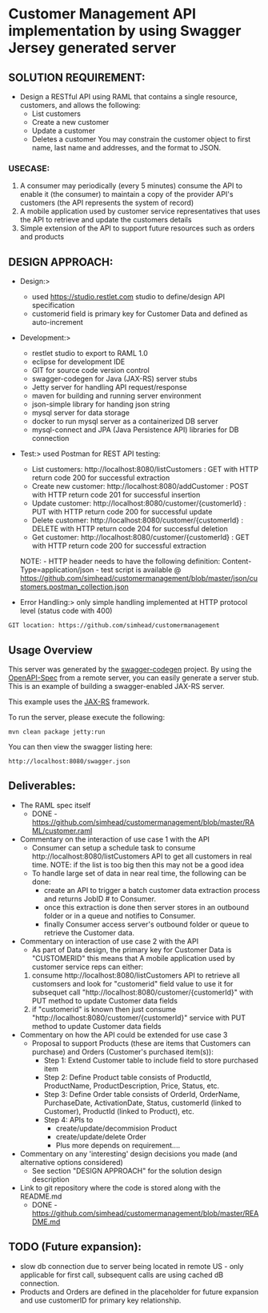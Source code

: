 # Customer Management API implementation by using Swagger Jersey generated server

## SOLUTION REQUIREMENT:
- Design a RESTful API using RAML that contains a single resource, customers, and allows the following:
	- List customers
	- Create a new customer
	- Update a customer
	- Deletes a customer
You may constrain the customer object to first name, last name and addresses, and the format to JSON.

### USECASE:
1. A consumer may periodically (every 5 minutes) consume the API to enable it (the consumer) to maintain a copy of the provider API's customers (the API represents the system of record)
2. A mobile application used by customer service representatives that uses the API to retrieve and update the customers details
3. Simple extension of the API to support future resources such as orders and products

## DESIGN APPROACH:
- Design:> 
	- used https://studio.restlet.com studio to define/design API specification
	- customerid field is primary key for Customer Data and defined as auto-increment
- Development:> 
	- restlet studio to export to RAML 1.0
	- eclipse for development IDE
	- GIT for source code version control
	- swagger-codegen for Java (JAX-RS) server stubs
	- Jetty server for handling API request/response
	- maven for building and running server environment
	- json-simple library for handing json string
	- mysql server for data storage
	- docker to run mysql server as a containerized DB server
	- mysql-connect and JPA (Java Persistence API) libraries for DB connection
- Test:> used Postman for REST API testing:
	- List customers: http://localhost:8080/listCustomers  :  GET with HTTP return code 200 for successful extraction
	- Create new customer: http://localhost:8080/addCustomer  :  POST with HTTP return code 201 for successful insertion
	- Update customer: http://localhost:8080/customer/{customerId}  :  PUT with HTTP return code 200 for successful update
	- Delete customer: http://localhost:8080/customer/{customerId}  :  DELETE with HTTP return code 204 for successful deletion
	- Get customer: http://localhost:8080/customer/{customerId}  :  GET with HTTP return code 200 for successful extraction
	
	NOTE: 
		- HTTP header needs to have the following definition: Content-Type=application/json
		- test script is available @ https://github.com/simhead/customermanagement/blob/master/json/customers.postman_collection.json
- Error Handling:> only simple handling implemented at HTTP protocol level (status code with 400)
```
GIT location: https://github.com/simhead/customermanagement
```
## Usage Overview
This server was generated by the [swagger-codegen](https://github.com/swagger-api/swagger-codegen) project. By using the 
[OpenAPI-Spec](https://github.com/swagger-api/swagger-core/wiki) from a remote server, you can easily generate a server stub.  This
is an example of building a swagger-enabled JAX-RS server.

This example uses the [JAX-RS](https://jax-rs-spec.java.net/) framework.

To run the server, please execute the following:

```
mvn clean package jetty:run
```

You can then view the swagger listing here:

```
http://localhost:8080/swagger.json
```

## Deliverables:
- The RAML spec itself
	- DONE - https://github.com/simhead/customermanagement/blob/master/RAML/customer.raml
- Commentary on the interaction of use case 1 with the API
	- Consumer can setup a schedule task to consume http://localhost:8080/listCustomers API to get all customers in real time. NOTE: if the list is too big then this may not be a good idea
	- To handle large set of data in near real time, the following can be done:
		- create an API to trigger a batch customer data extraction process and returns JobID # to Consumer.
		- once this extraction is done then server stores in an outbound folder or in a queue and notifies to Consumer.
		- finally Consumer access server's outbound folder or queue to retrieve the Customer data.
- Commentary on interaction of use case 2 with the API
	- As part of Data design, the primary key for Customer Data is "CUSTOMERID" this means that 
	A mobile application used by customer service reps can either:
	1. consume http://localhost:8080/listCustomers API to retrieve all customsers and look for "customerid" field value to use it for subsequet call "http://localhost:8080/customer/{customerId}" with PUT method to update Customer data fields
	2. if "customerid" is known then just consume "http://localhost:8080/customer/{customerId}" service with PUT method to update Customer data fields
- Commentary on how the API could be extended for use case 3
	- Proposal to support Products (these are items that Customers can purchase) and Orders (Customer's purchased item(s)):
		- Step 1: Extend Customer table to include field to store purchased item
		- Step 2: Define Product table consists of ProductId, ProductName, ProductDescription, Price, Status, etc.
		- Step 3: Define Order table consists of OrderId, OrderName, PurchaseDate, ActivationDate, Status, customerId (linked to Customer), ProductId (linked to Product), etc.
		- Step 4: APIs to 
			- create/update/decommision Product
			- create/update/delete Order
			- Plus more depends on requirement....
- Commentary on any 'interesting' design decisions you made (and alternative options considered)
	- See section "DESIGN APPROACH" for the solution design description
- Link to git repository where the code is stored along with the README.md
	- DONE - https://github.com/simhead/customermanagement/blob/master/README.md

## TODO (Future expansion):
- slow db connection due to server being located in remote US - only applicable for first call, subsequent calls are using cached dB connection.	
- Products and Orders are defined in the placeholder for future expansion and use customerID for primary key relationship.
